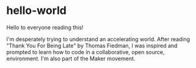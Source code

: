 # hello-world

Hello to everyone reading this!

I'm  desperately trying to understand an accelerating world. After reading "Thank You For Being Late" by Thomas Fiedman, I was inspired and prompted to learn how to code in a collaborative, open source, environment. I'm also part of the Maker movement. 
